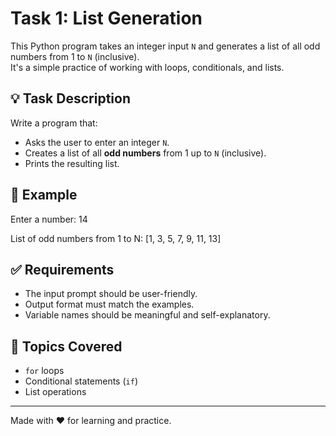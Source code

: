 # Task 1: List Generation

This Python program takes an integer input `N` and generates a list of all odd numbers from 1 to `N` (inclusive).  
It's a simple practice of working with loops, conditionals, and lists.

## 💡 Task Description

Write a program that:
- Asks the user to enter an integer `N`.
- Creates a list of all **odd numbers** from 1 up to `N` (inclusive).
- Prints the resulting list.

## 🧾 Example

Enter a number: 14

List of odd numbers from 1 to N: [1, 3, 5, 7, 9, 11, 13]


## ✅ Requirements

- The input prompt should be user-friendly.
- Output format must match the examples.
- Variable names should be meaningful and self-explanatory.

## 📌 Topics Covered

- `for` loops
- Conditional statements (`if`)
- List operations


---

Made with ❤️ for learning and practice.
